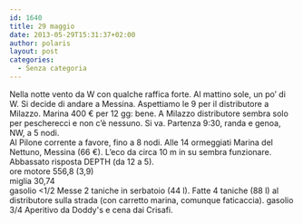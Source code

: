 ```yaml
---
id: 1640
title: 29 maggio
date: 2013-05-29T15:31:37+02:00
author: polaris
layout: post
categories:
  - Senza categoria
---
```

Nella notte vento da W con qualche raffica forte. Al mattino sole, un po&#8217; di W. Si decide di andare a Messina. Aspettiamo le 9 per il distributore a Milazzo. Marina 400 € per 12 gg: bene. A Milazzo distributore sembra solo per pescherecci e non c&#8217;è nessuno. Si va. Partenza 9:30, randa e genoa, NW, a 5 nodi.  
Al Pilone corrente a favore, fino a 8 nodi. Alle 14 ormeggiati Marina del Nettuno, Messina (66 €). L&#8217;eco da circa 10 m in su sembra funzionare. Abbassato risposta DEPTH (da 12 a 5).  
ore motore 556,8 (3,9)  
miglia 30,74  
gasolio <1/2 Messe 2 taniche in serbatoio (44 l). Fatte 4 taniche (88 l) al distributore sulla strada (con carretto marina, comunque faticaccia). gasolio 3/4 Aperitivo da Doddy's e cena dai Crisafi.
